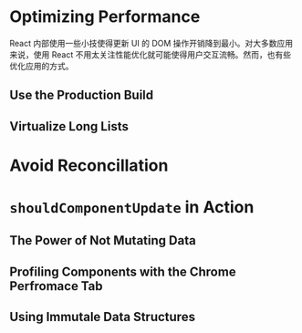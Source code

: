 # Optimizing Performance

React 内部使用一些小技使得更新 UI 的 DOM 操作开销降到最小。对大多数应用来说，使用 React 不用太关注性能优化就可能使得用户交互流畅。然而，也有些优化应用的方式。

## Use the Production Build

## Virtualize Long Lists

# Avoid Reconcillation

# `shouldComponentUpdate` in Action

## The Power of Not Mutating Data


## Profiling Components with the Chrome Perfromace Tab

## Using Immutale Data Structures